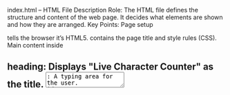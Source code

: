 index.html – HTML File Description
Role:
The HTML file defines the structure and content of the web page. It decides what elements are shown and how they are arranged.
Key Points:
Page setup
<!DOCTYPE html> tells the browser it’s HTML5.
<head> contains the page title and style rules (CSS).
Main content inside <body>
<h2> heading: Displays "Live Character Counter" as the title.
<textarea>: A typing area for the user.
id="textInput" so JavaScript can find it.
plceholder="Start typing..." shows a hint until the user starts typing.
<div> with "Characters: 0" shows the live count.
<span id="charCount">0</span> is where the count will update dynamically.
JavaScript linking

<script src="script.js"></script> connects the HTML to the JavaScript file so the page can be interactive.
 script.js – JavaScript File Description
Role:
The JavaScript file handles the functionality and behavior of the page. It listens to what the user types and updates the counter in real time.
Key Points:
Getting elements from HTML
document.getElementById('textInput') gets the textarea element.
document.getElementById('charCount') gets the span for showing the number.
Listening for typing
.addEventListener('input', ...) triggers every time the user types or deletes something in the textarea.
Updating the count
textInput.value.length calculates the total characters in the textarea.
charCount.textContent = ... updates the number displayed on the page instantly.

💡 Summary:

HTML is the skeleton — it sets up the structure.

JavaScript is the brain — it makes the page interactive and responsive
